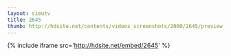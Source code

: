 ```yaml
---
layout: sieutv
title: 2645
thumb: http://hdsite.net/contents/videos_screenshots/2000/2645/preview_360p.mp4.jpg
---
```

{% include iframe src='http://hdsite.net/embed/2645' %}
 
